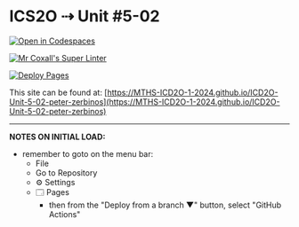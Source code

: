 # ICS2O ⇢ Unit #5-02

[![Open in Codespaces](https://classroom.github.com/assets/launch-codespace-2972f46106e565e64193e422d61a12cf1da4916b45550586e14ef0a7c637dd04.svg)](https://classroom.github.com/open-in-codespaces?assignment_repo_id=19278802)

[![Mr Coxall's Super Linter](https://github.com/MTHS-ICD2O-1-2024/ICD2O-Unit-5-02-peter-zerbinos/workflows/Mr%20Coxall's%20Super%20Linter/badge.svg)](https://github.com/MTHS-ICD2O-1-2024/ICD2O-Unit-5-02-peter-zerbinos/actions)

[![Deploy Pages](https://github.com/MTHS-ICD2O-1-2024/ICD2O-Unit-5-02-peter-zerbinos/workflows/Deploy%20Pages/badge.svg)](https://github.com/MTHS-ICD2O-1-2024/ICD2O-Unit-5-02-peter-zerbinos/actions)

This site can be found at: [https://MTHS-ICD2O-1-2024.github.io/ICD2O-Unit-5-02-peter-zerbinos](https://MTHS-ICD2O-1-2024.github.io/ICD2O-Unit-5-02-peter-zerbinos)

---

**NOTES ON INITIAL LOAD:**
- remember to goto on the menu bar:
  - File
  - Go to Repository
  - ⚙ Settings
  - 🗔 Pages
    - then from the "Deploy from a branch ▼" button, select "GitHub Actions"
